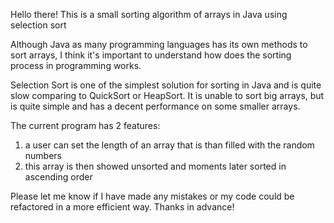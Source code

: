 Hello there! This is a small sorting algorithm of arrays in Java using selection sort

Although Java as many programming languages has its own methods to sort arrays, I think it's important to understand how does the sorting process in programming works.

Selection Sort is one of the simplest solution for sorting in Java and is quite slow comparing to QuickSort or HeapSort. 
It is unable to sort big arrays, but is quite simple and has a decent performance on some smaller arrays.

The current program has 2 features:

1. a user can set the length of an array that is than filled with the random numbers
2. this array is then showed unsorted and moments later sorted in ascending order


Please let me know if I have made any mistakes or my code could be refactored in a more efficient way. Thanks in advance!
